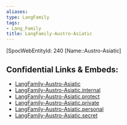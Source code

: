 ```yaml
---
aliases: 
type: LangFamily
tags: 
- Lang_Family
title: LangFamily-Austro-Asiatic
---
```

[SpocWebEntityId: 240
[Name::Austro-Asiatic]



## Confidential Links & Embeds: 
- [LangFamily-Austro-Asiatic](../../../_public/lang/Family/LangFamily-Austro-Asiatic.md) 
- [LangFamily-Austro-Asiatic.internal](../../../_internal/lang/Family/LangFamily-Austro-Asiatic.internal.md) 
- [LangFamily-Austro-Asiatic.protect](../../../_protect/lang/Family/LangFamily-Austro-Asiatic.protect.md) 
- [LangFamily-Austro-Asiatic.private](../../../_private/lang/Family/LangFamily-Austro-Asiatic.private.md) 
- [LangFamily-Austro-Asiatic.personal](../../../_personal/lang/Family/LangFamily-Austro-Asiatic.personal.md) 
- [LangFamily-Austro-Asiatic.secret](../../../_secret/lang/Family/LangFamily-Austro-Asiatic.secret.md) 
